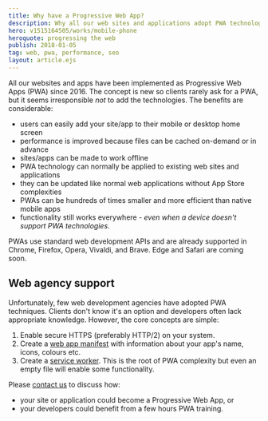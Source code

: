 ```yaml
---
title: Why have a Progressive Web App?
description: Why all our web sites and applications adopt PWA technologies.
hero: v1515164505/works/mobile-phone
heroquote: progressing the web
publish: 2018-01-05
tag: web, pwa, performance, seo
layout: article.ejs
---
```


All our websites and apps have been implemented as Progressive Web Apps (PWA) since 2016. The concept is new so clients rarely ask for a PWA, but it seems irresponsible *not* to add the technologies. The benefits are considerable:

* users can easily add your site/app to their mobile or desktop home screen
* performance is improved because files can be cached on-demand or in advance
* sites/apps can be made to work offline
* PWA technology can normally be applied to existing web sites and applications
* they can be updated like normal web applications without App Store complexities
* PWAs can be hundreds of times smaller and more efficient than native mobile apps
* functionality still works everywhere - *even when a device doesn't support PWA technologies*.

PWAs use standard web development APIs and are already supported in Chrome, Firefox, Opera, Vivaldi, and Brave. Edge and Safari are coming soon.


## Web agency support
Unfortunately, few web development agencies have adopted PWA techniques. Clients don't know it's an option and developers often lack appropriate knowledge. However, the core concepts are simple:

1. Enable secure HTTPS (preferably HTTP/2) on your system.
1. Create a [web app manifest](https://developer.mozilla.org/en-US/docs/Web/Manifest) with information about your app's name, icons, colours etc.
1. Create a [service worker](https://developer.mozilla.org/en-US/docs/Web/API/Service_Worker_API/Using_Service_Workers). This is the root of PWA complexity but even an empty file will enable some functionality.


Please [contact us]([root]contact/) to discuss how:

* your site or application could become a Progressive Web App, or
* your developers could benefit from a few hours PWA training.
